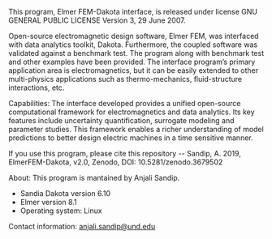 This program, Elmer FEM-Dakota interface, is released under license GNU GENERAL
PUBLIC LICENSE Version 3, 29 June 2007.

Open-source electromagnetic design software, Elmer FEM, was interfaced with data analytics toolkit, Dakota. 
Furthermore, the coupled software was validated against a benchmark test.  The program along with benchmark test and other examples have been provided.
The interface program’s primary application area is electromagnetics, but it can be easily extended to other multi-physics applications such as thermo-mechanics, fluid-structure interactions, etc.

Capabilities:
The interface developed provides a unified open-source computational framework for electromagnetics and data analytics.  Its key features include uncertainty quantification, surrogate modeling and parameter studies.  This framework enables a richer understanding of model predictions to better design electric machines in a time sensitive manner.  

If you use this program, please cite this repository -- Sandip, A. 2019, ElmerFEM-Dakota, v2.0, Zenodo,  DOI: 10.5281/zenodo.3679502 


About:
This program is mantained by Anjali Sandip.

 - Sandia Dakota version 6.10
 - Elmer version 8.1
 - Operating system: Linux

Contact information: anjali.sandip@und.edu







